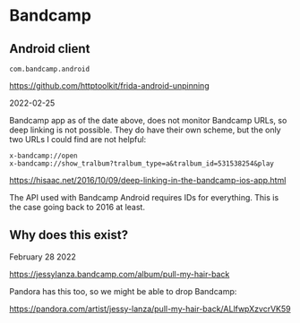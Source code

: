 # Bandcamp

## Android client

~~~
com.bandcamp.android
~~~

https://github.com/httptoolkit/frida-android-unpinning

2022-02-25

Bandcamp app as of the date above, does not monitor Bandcamp URLs, so deep
linking is not possible. They do have their own scheme, but the only two URLs I
could find are not helpful:

~~~
x-bandcamp://open
x-bandcamp://show_tralbum?tralbum_type=a&tralbum_id=531538254&play
~~~

https://hisaac.net/2016/10/09/deep-linking-in-the-bandcamp-ios-app.html

The API used with Bandcamp Android requires IDs for everything. This is the case
going back to 2016 at least.

## Why does this exist?

February 28 2022

https://jessylanza.bandcamp.com/album/pull-my-hair-back

Pandora has this too, so we might be able to drop Bandcamp:

https://pandora.com/artist/jessy-lanza/pull-my-hair-back/ALlfwpXzvcrVK59
